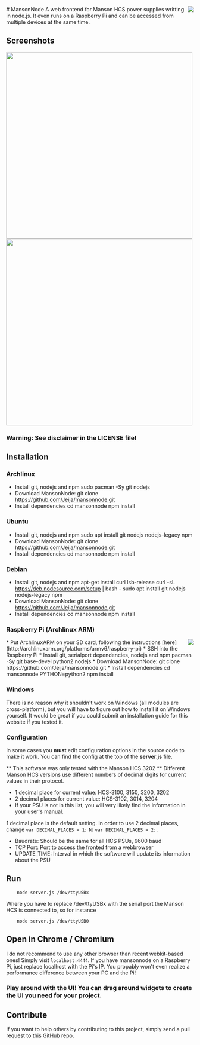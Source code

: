 <img src="http://mesecons.net/random/mnscreens/hcs3202.jpg" style="float:right;" />
# MansonNode
A web frontend for Manson HCS power supplies writting in node.js. It even runs on a Raspberry Pi and can be accessed from multiple devices at the same time.

## Screenshots
<img src="http://mesecons.net/random/mnscreens/mansonnode.png" style="width:500px;" />
<img src="http://mesecons.net/random/mnscreens/mansonnode2.png" style="width:500px;" />

### Warning: See disclaimer in the LICENSE file!

## Installation
### Archlinux
* Install git, nodejs and npm
        sudo pacman -Sy git nodejs
* Download MansonNode:
        git clone https://github.com/Jeija/mansonnode.git
* Install dependencies
        cd mansonnode
        npm install

### Ubuntu
* Install git, nodejs and npm
        sudo apt install git nodejs nodejs-legacy npm
* Download MansonNode:
        git clone https://github.com/Jeija/mansonnode.git
* Install dependencies
        cd mansonnode
        npm install

### Debian
* Install git, nodejs and npm
        apt-get install curl lsb-release
        curl -sL https://deb.nodesource.com/setup | bash -
        sudo apt install git nodejs nodejs-legacy npm
* Download MansonNode:
        git clone https://github.com/Jeija/mansonnode.git
* Install dependencies
        cd mansonnode
        npm install

### Raspberry Pi (Archlinux ARM)
<img src="http://mesecons.net/random/mnscreens/rpi.png" style="float:right;" />
* Put ArchlinuxARM on your SD card, following the instructions [here](http://archlinuxarm.org/platforms/armv6/raspberry-pi)
* SSH into the Raspberry Pi
* Install git, serialport dependencies, nodejs and npm
        pacman -Sy git base-devel python2 nodejs
* Download MansonNode:
        git clone https://github.com/Jeija/mansonnode.git
* Install dependencies
        cd mansonnode
        PYTHON=python2 npm install

### Windows
There is no reason why it shouldn't work on Windows (all modules are cross-platform), but you will have to figure out how to install it on Windows yourself. It would be great if you could submit an installation guide for this website if you tested it.

### Configuration
In some cases you **must** edit configuration options in the source code to make it work. You can find the config at the top of the **server.js** file.

** This software was only tested with the Manson HCS 3202 **
Different Manson HCS versions use different numbers of decimal digits for current values in their protocol.

* 1 decimal place for current value: HCS-3100, 3150, 3200, 3202
* 2 decimal places for current value: HCS-3102, 3014, 3204
* If your PSU is not in this list, you will very likely find the information in your user's manual.

1 decimal place is the default setting. In order to use 2 decimal places, change `var DECIMAL_PLACES = 1;` to `var DECIMAL_PLACES = 2;`.

* Baudrate: Should be the same for all HCS PSUs, 9600 baud
* TCP Port: Port to access the fronted from a webbrowser
* UPDATE_TIME: Interval in which the software will update its information about the PSU

## Run
        node server.js /dev/ttyUSBx
Where you have to replace /dev/ttyUSBx with the serial port the Manson HCS is connected to, so for instance

        node server.js /dev/ttyUSB0

## Open in Chrome / Chromium
I do not recommend to use any other browser than recent webkit-based ones!
Simply visit `localhost:4444`. If you have mansonnode on a Raspberry Pi, just replace localhost with the Pi's IP. You propably won't even realize a performance difference between your PC and the Pi!

### Play around with the UI! You can drag around widgets to create the UI you need for your project.

## Contribute
If you want to help others by contributing to this project, simply send a pull request to this GitHub repo.
